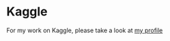 # Kaggle
For my work on Kaggle, please take a look at [my profile](https://www.kaggle.com/tbourton)
